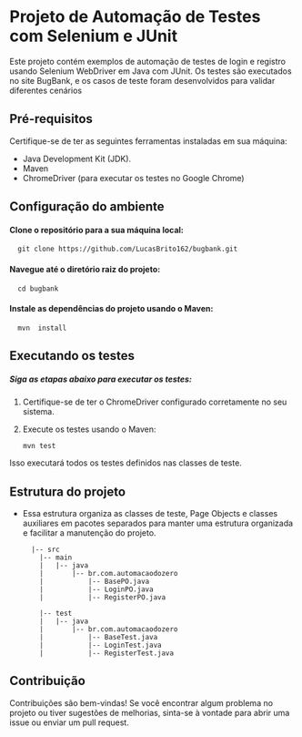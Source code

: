 # Projeto de Automação de Testes com Selenium e JUnit

Este projeto contém exemplos de automação de testes de login e registro usando Selenium WebDriver em Java com JUnit. Os testes são executados no site BugBank, e os casos de teste foram desenvolvidos para validar diferentes cenários

## Pré-requisitos

Certifique-se de ter as seguintes ferramentas instaladas em sua máquina:

- Java Development Kit (JDK).
- Maven
- ChromeDriver (para executar os testes no Google Chrome)

## Configuração do ambiente

<h4> Clone o repositório para a sua máquina local:</h4>
      
      git clone https://github.com/LucasBrito162/bugbank.git
<h4>Navegue até o diretório raiz do projeto:</h4>
     
      cd bugbank
<h4>Instale as dependências do projeto usando o Maven:</h4>

      mvn  install
## Executando os testes
<h5>Siga as etapas abaixo para executar os testes:</h5>

1. Certifique-se de ter o ChromeDriver configurado corretamente no seu sistema.
2. Execute os testes usando o Maven:

       mvn test
Isso executará todos os testes definidos nas classes de teste.

## Estrutura do projeto

- Essa estrutura organiza as classes de teste, Page Objects e classes auxiliares em pacotes 
separados para manter uma estrutura organizada e facilitar a manutenção do projeto.

        |-- src
          |-- main   
          |   |-- java
          |       |-- br.com.automacaodozero
          |           |-- BasePO.java
          |           |-- LoginPO.java
          |           |-- RegisterPO.java
                
          |-- test
          |   |-- java
          |       |-- br.com.automacaodozero
          |           |-- BaseTest.java
          |           |-- LoginTest.java
          |           |-- RegisterTest.java
               
## Contribuição
Contribuições são bem-vindas! Se você encontrar algum problema no projeto ou tiver 
sugestões de melhorias, sinta-se à vontade para abrir uma issue ou enviar um pull request.

